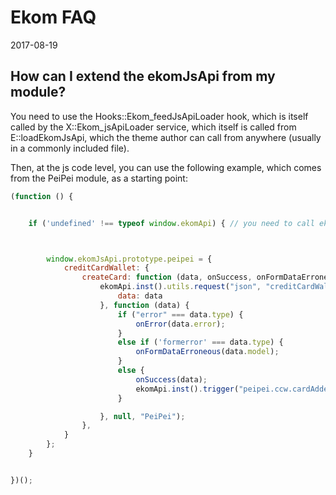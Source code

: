 Ekom FAQ
===========
2017-08-19





How can I extend the ekomJsApi from my module?
----------------------------------------------

You need to use the Hooks::Ekom_feedJsApiLoader hook,
which is itself called by the X::Ekom_jsApiLoader service,
which itself is called from E::loadEkomJsApi, 
which the theme author can call from anywhere (usually in a commonly included file).

Then, at the js code level, you can use the following example, which comes from the PeiPei module, as a starting point:

```js
(function () {


    if ('undefined' !== typeof window.ekomApi) { // you need to call ekomJsApi.js file first!!



        window.ekomJsApi.prototype.peipei = {
            creditCardWallet: {
                createCard: function (data, onSuccess, onFormDataErroneous, onError) {
                    ekomApi.inst().utils.request("json", "creditCardWallet.createCard", {
                        data: data
                    }, function (data) {
                        if ("error" === data.type) {
                            onError(data.error);
                        }
                        else if ('formerror' === data.type) {
                            onFormDataErroneous(data.model);
                        }
                        else {
                            onSuccess(data);
                            ekomApi.inst().trigger("peipei.ccw.cardAdded", data);
                        }

                    }, null, "PeiPei");
                },
            }
        };
    }


})();

```







 